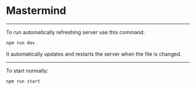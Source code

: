 # Mastermind

---

To run automatically refreshing server use this command:

```bash
npm run dev
```

It automatically updates and restarts the server when the file is changed.

---

To start normally:

```bash
npm run start
```